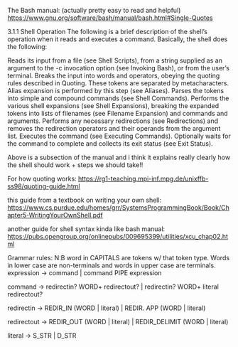 
The Bash manual: (actually pretty easy to read and helpful)
https://www.gnu.org/software/bash/manual/bash.html#Single-Quotes

3.1.1 Shell Operation
The following is a brief description of the shell’s operation when it reads and executes a command. Basically, the shell does the following:

Reads its input from a file (see Shell Scripts), from a string supplied as an argument to the -c invocation option (see Invoking Bash), or from the user’s terminal.
Breaks the input into words and operators, obeying the quoting rules described in Quoting. These tokens are separated by metacharacters. Alias expansion is performed by this step (see Aliases).
Parses the tokens into simple and compound commands (see Shell Commands).
Performs the various shell expansions (see Shell Expansions), breaking the expanded tokens into lists of filenames (see Filename Expansion) and commands and arguments.
Performs any necessary redirections (see Redirections) and removes the redirection operators and their operands from the argument list.
Executes the command (see Executing Commands).
Optionally waits for the command to complete and collects its exit status (see Exit Status).

Above is a subsection of the manual and i think it explains really clearly how the shell should work + steps we should take!!

For how quoting works:
https://rg1-teaching.mpi-inf.mpg.de/unixffb-ss98/quoting-guide.html

this guide from a textbook on writing your own shell:
https://www.cs.purdue.edu/homes/grr/SystemsProgrammingBook/Book/Chapter5-WritingYourOwnShell.pdf

another guide for shell syntax kinda like bash manual:
https://pubs.opengroup.org/onlinepubs/009695399/utilities/xcu_chap02.html

Grammar rules:
N:B word in CAPITALS are tokens w/ that token type. Words in lower case are non-terminals and words in upper case are terminals.
expression → command 
        | command PIPE expression

command → redirectin? WORD+ redirectout? 
        | redirectin? WORD+ literal redirectout?

redirectin -> REDIR_IN (WORD | literal) 
        | REDIR. APP (WORD | literal)

redirectout → REDIR_OUT (WORD | literal) 
        | REDIR_DELIMIT (WORD | literal)

literal -> S_STR 
        | D_STR

